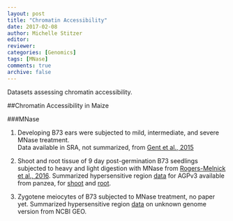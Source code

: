 ```yaml
---
layout: post
title: "Chromatin Accessibility"
date: 2017-02-08
author: Michelle Stitzer
editor: 
reviewer: 
categories: [Genomics]  
tags: [MNase]  
comments: true  
archive: false
---
```


Datasets assessing chromatin accessibility.

##Chromatin Accessibility in Maize

###MNase
1. Developing B73 ears were subjected to mild, intermediate, and severe MNase treatment.  
Data available in SRA, not summarized, from [Gent et al., 2015](http://www.genetics.org/content/200/4/1105)

2. Shoot and root tissue of 9 day post-germination B73 seedlings subjected to heavy and light digestion with MNase from [Rogers-Melnick et al., 2016](http://www.pnas.org/content/113/22/E3177.long). 
Summarized hypersensitive region [data](http://cbsusrv04.tc.cornell.edu/users/panzea/download.aspx?filegroupid=26) for AGPv3 available from panzea, for [shoot](http://de.iplantcollaborative.org/dl/d/E9018AC6-8460-4374-AF1C-4EABF92F1295/AP.bfthresh1.1.MNaseHS.Ranges.dat) and [root](http://de.iplantcollaborative.org/dl/d/4517FAAA-8969-4B43-AE2E-E1A91DD65BFB/RP.bfthresh1.1.MNaseHS.Ranges.dat). 

3. Zygotene meiocytes of B73 subjected to MNase treatment, no paper yet.
Summarized hypersensitive region [data](https://www.ncbi.nlm.nih.gov/geo/download/?acc=GSE84368&format=file&file=GSE84368%5Fpeaks%5Finformation%5Fcount%5Fratio%2Ebed%2Egz) on unknown genome version from NCBI GEO. 


